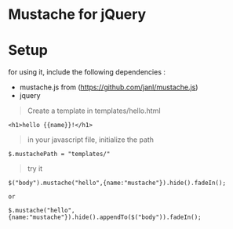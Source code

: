 # Mustache for jQuery

# Setup

for using it, include the following dependencies :

* mustache.js from (https://github.com/janl/mustache.js)
* jquery

> Create a template in templates/hello.html

    <h1>hello {{name}}!</h1>


> in your javascript file, initialize the path

    $.mustachePath = "templates/"
	
	
> try it

    $("body").mustache("hello",{name:"mustache"}).hide().fadeIn();
	
	or
	
	$.mustache("hello",{name:"mustache"}).hide().appendTo($("body")).fadeIn();
